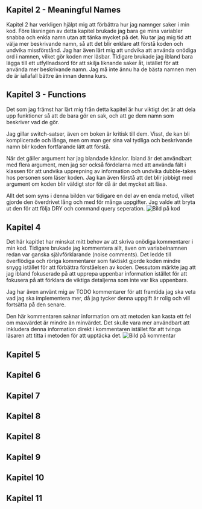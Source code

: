 
## Kapitel 2 - Meaningful Names
Kapitel 2 har verkligen hjälpt mig att förbättra hur jag namnger saker i min kod. Före läsningen av detta kapitel brukade jag bara ge mina variabler snabba och enkla namn utan att tänka mycket på det. Nu tar jag mig tid att välja mer beskrivande namn, så att det blir enklare att förstå koden och undvika missförstånd. Jag har även lärt mig att undvika att använda onödiga ord i namnen, vilket gör koden mer läsbar. Tidigare brukade jag ibland bara lägga till ett utfyllnadsord för att skilja liknande saker åt, istället för att använda mer beskrivande namn. Jag må inte ännu ha de bästa namnen men de är iallafall bättre än innan denna kurs.

## Kapitel 3 - Functions
Det som jag främst har lärt mig från detta kapitel är hur viktigt det är att dela upp funktioner så att de bara gör en sak, och att ge dem namn som beskriver vad de gör.

Jag gillar switch-satser, även om boken är kritisk till dem. Visst, de kan bli komplicerade och långa, men om man ger sina val tydliga och beskrivande namn blir koden fortfarande lätt att förstå.

När det gäller argument har jag blandade känslor. Ibland är det användbart med flera argument, men jag ser också fördelarna med att använda fält i klassen för att undvika upprepning av information och undvika dubble-takes hos personen som läser koden. Jag kan även förstå att det blir jobbigt med argument om koden blir väldigt stor för då är det mycket att läsa.

Allt det som syns i denna bilden var tidigare en del av en enda metod, vilket gjorde den överdrivet lång och med för många uppgifter. Jag valde att bryta ut den för att följa DRY och command query seperation.
![Bild på kod](images/dry.png)

## Kapitel 4
Det här kapitlet har minskat mitt behov av att skriva onödiga kommentarer i min kod. Tidigare brukade jag kommentera allt, även om variabelnamnen redan var ganska självförklarande (noise comments). Det ledde till överflödiga och röriga kommentarer som faktiskt gjorde koden mindre snygg istället för att förbättra förståelsen av koden. Dessutom märkte jag att jag ibland fokuserade på att upprepa uppenbar information istället för att fokusera på att förklara de viktiga detaljerna som inte var lika uppenbara.

Jag har även använt mig av TODO kommentarer för att framtida jag ska veta vad jag ska implementera mer, då jag tycker denna uppgift är rolig och vill fortsätta på den senare. 

Den här kommentaren saknar information om att metoden kan kasta ett fel om maxvärdet är mindre än minvärdet. Det skulle vara mer användbart att inkludera denna information direkt i kommentaren istället för att tvinga läsaren att titta i metoden för att upptäcka det.
![Bild på kommentar](images/comment.png)
## Kapitel 5

## Kapitel 6

## Kapitel 7

## Kapitel 8 

## Kapitel 8

## Kapitel 9 

## Kapitel 10 

## Kapitel 11